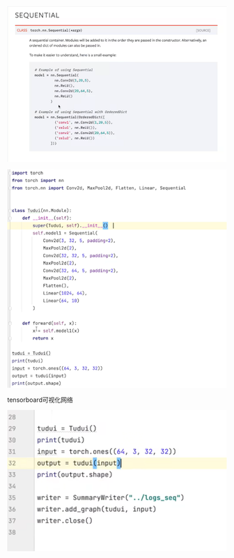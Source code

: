 ![](assets/2022-04-06-16-34-21-image.png)

![](assets/2022-04-06-16-41-24-image.png)

tensorboard可视化网络

![](assets/2022-04-06-16-42-04-image.png)
